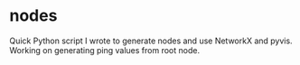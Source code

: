 # nodes
Quick Python script I wrote to generate nodes and use NetworkX and pyvis. Working on generating ping values from root node.
